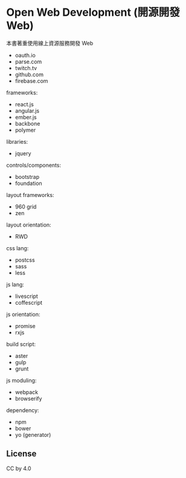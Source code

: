 # Open Web Development (開源開發 Web)

本書著重使用線上資源服務開發 Web

* oauth.io
* parse.com
* twitch.tv
* github.com
* firebase.com

frameworks:

* react.js
* angular.js
* ember.js
* backbone
* polymer

libraries:

* jquery

controls/components:

* bootstrap
* foundation

layout frameworks:

* 960 grid
* zen

layout orientation:

* RWD

css lang:

* postcss
* sass
* less

js lang:

* livescript
* coffescript

js orientation:

* promise
* rxjs

build script:

* aster
* gulp
* grunt

js moduling:

* webpack
* browserify

dependency:

* npm
* bower
* yo (generator)

## License

CC by 4.0
